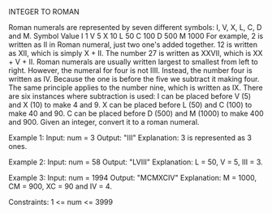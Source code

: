INTEGER TO ROMAN


Roman numerals are represented by seven different symbols: I, V, X, L, C, D and M.
Symbol       Value
I             1
V             5
X             10
L             50
C             100
D             500
M             1000
For example, 2 is written as II in Roman numeral, just two one's added together. 12 is written as XII, which is simply X + II. The number 27 is written as XXVII, which is XX + V + II.
Roman numerals are usually written largest to smallest from left to right. However, the numeral for four is not IIII. Instead, the number four is written as IV. Because the one is before the five we subtract it making four. The same principle applies to the number nine, which is written as IX. There are six instances where subtraction is used:
    I can be placed before V (5) and X (10) to make 4 and 9. 
    X can be placed before L (50) and C (100) to make 40 and 90. 
    C can be placed before D (500) and M (1000) to make 400 and 900.
Given an integer, convert it to a roman numeral.
 

Example 1:
Input: num = 3
Output: "III"
Explanation: 3 is represented as 3 ones.

Example 2:
Input: num = 58
Output: "LVIII"
Explanation: L = 50, V = 5, III = 3.

Example 3:
Input: num = 1994
Output: "MCMXCIV"
Explanation: M = 1000, CM = 900, XC = 90 and IV = 4.


Constraints:
    1 <= num <= 3999

